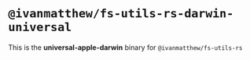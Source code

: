 # `@ivanmatthew/fs-utils-rs-darwin-universal`

This is the **universal-apple-darwin** binary for `@ivanmatthew/fs-utils-rs`

